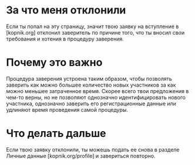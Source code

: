 # За что меня отклонили

Если ты попал на эту страницу, значит твою заявку на вступление в [kopnik.org] отклонил заверитель по причине того, что ты вносил свои требования и хотения в процедуру заверения. 

# Почему это важно

Процедура заверения устроена таким образом, чтобы позволять заверить как можно большее количество новых участников за как можно меньшее затраченное время. Скорее всего твои предложения в чем-то верны, но не позволяют однозначно идентифицировать нового участника, однозначно заверить его регистрационные данные или удлиняют время проведения самой процедуры.

# Что делать дальше

Если твою заявку отклонили, ты можешь подать ее снова в разделе Личные данные [kopnik.org/profile] и завериться повторно.

